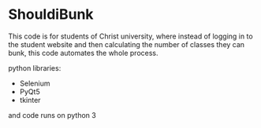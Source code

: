 # ShouldiBunk
 This code is for students of Christ university, where instead of logging in to the student website and then calculating the number of classes they can bunk, this code automates the whole process.

python libraries:

 * Selenium
 * PyQt5
 * tkinter
  
 and code runs on python 3